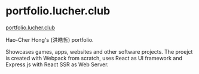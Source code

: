 # portfolio.lucher.club

[portfolio.lucher.club](portfolio.lucher.club)

Hao-Cher Hong's (洪晧哲) portfolio.

Showcases games, apps, websites and other software projects.
The proejct is created with Webpack from scratch, uses React as UI framework and Express.js with React SSR as Web Server.
